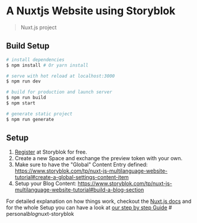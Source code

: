 # A Nuxtjs Website using Storyblok

> Nuxt.js project

## Build Setup

``` bash
# install dependencies
$ npm install # Or yarn install

# serve with hot reload at localhost:3000
$ npm run dev

# build for production and launch server
$ npm run build
$ npm start

# generate static project
$ npm run generate
```

## Setup

1. [Register](https://app.storyblok.com/#!/signup) at Storyblok for free.
2. Create a new Space and exchange the preview token with your own.
3. Make sure to have the "Global" Content Entry defined: https://www.storyblok.com/tp/nuxt-js-multilanguage-website-tutorial#create-a-global-settings-content-item
4. Setup your Blog Content: https://www.storyblok.com/tp/nuxt-js-multilanguage-website-tutorial#build-a-blog-section


For detailed explanation on how things work, checkout the [Nuxt.js docs](https://github.com/nuxt/nuxt.js) and for the whole Setup you can have a look at [our step by step Guide](https://www.storyblok.com/tp/nuxt-js-multilanguage-website-tutorial)
#   p e r s o n a l _ b l o g _ n u x t - s t o r y b l o k  
 